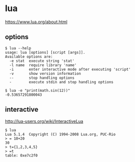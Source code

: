 # lua
https://www.lua.org/about.html

## options
```console
$ lua --help
usage: lua [options] [script [args]].
Available options are:
  -e stat  execute string 'stat'
  -l name  require library 'name'
  -i       enter interactive mode after executing 'script'
  -v       show version information
  --       stop handling options
  -        execute stdin and stop handling options
```

```console
$ lua -e "print(math.sin(12))"
-0.53657291800043
```


## interactive
http://lua-users.org/wiki/InteractiveLua

```console
$ lua
Lua 5.1.4  Copyright (C) 1994-2008 Lua.org, PUC-Rio
> = 10+20
30
> t={1,2,3,4,5}
> =t
table: 0xe7c2f0
```

